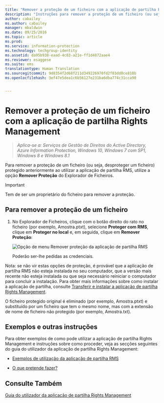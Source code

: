 ```yaml
---
title: "Remover a proteção de um ficheiro com a aplicação de partilha Rights Management | Azure Information Protection"
description: "Instruções para remover a proteção de um ficheiro (ou seja, desproteger um ficheiro) protegido anteriormente com a aplicação de partilha RMS."
author: cabailey
ms.author: cabailey
manager: mbaldwin
ms.date: 09/25/2016
ms.topic: article
ms.prod: 
ms.service: information-protection
ms.technology: techgroup-identity
ms.assetid: da95b938-eaad-4c83-a21e-ff1d4872aae4
ms.reviewer: esaggese
ms.suite: ems
translationtype: Human Translation
ms.sourcegitcommit: 9d8354f2d68f211d349226970fd2f83dd0ce810b
ms.openlocfilehash: 3ef47e5dea1c6b56127e231ba6dba774c31cca90


---
```


# <a name="remove-protection-from-a-file-by-using-the-rights-management-sharing-application"></a>Remover a proteção de um ficheiro com a aplicação de partilha Rights Management

>*Aplica-se a: Serviços de Gestão de Direitos do Active Directory, Azure Information Protection, Windows 10, Windows 7 com SP1, Windows 8 e Windows 8.1*

Para remover a proteção de um ficheiro (ou seja, desproteger um ficheiro) protegido anteriormente ao utilizar a aplicação de partilha RMS, utilize a opção **Remover Proteção** do Explorador de Ficheiros.

> [!IMPORTANT]
> Tem de ser um proprietário do ficheiro para remover a proteção.

## <a name="to-remove-protection-from-a-file"></a>Para remover a proteção de um ficheiro

1.  No Explorador de Ficheiros, clique com o botão direito do rato no ficheiro (por exemplo, Amostra.ptxt), selecione **Proteger com RMS**, clique em **Proteger no local** e, em seguida, clique em **Remover Proteção**:

    ![Opção de menu Remover proteção da aplicação de partilha RMS](../media/ADRMS_MSRMSApp_RemoveProtection.png)

    Poderão ser-lhe pedidas as credenciais.

Nota: se não vir estas opções de proteção, é provável que a aplicação de partilha RMS não esteja instalada no seu computador, que a versão mais recente não esteja instalada ou que seja necessário reiniciar o computador para concluir a instalação. Para obter mais informações sobre como instalar a aplicação de partilha, consulte [Transferir e instalar a aplicação de partilha Rights Management](install-sharing-app.md).

O ficheiro protegido original é eliminado (por exemplo, Amostra.ptxt) e substituído por um ficheiro que tem o mesmo nome, mas com a extensão de nome de ficheiro não protegido (por exemplo, Amostra.txt).

## <a name="examples-and-other-instructions"></a>Exemplos e outras instruções
Para obter exemplos de como pode utilizar a aplicação de partilha Rights Management e instruções sobre como proceder, veja as secções seguintes do guia do utilizador da aplicação de partilha Rights Management:

-   [Exemplos de utilização da aplicação de partilha RMS](sharing-app-user-guide.md#examples-for-using-the-rms-sharing-application)

-   [O que pretende fazer?](sharing-app-user-guide.md#what-do-you-want-to-do)

## <a name="see-also"></a>Consulte Também
[Guia do utilizador da aplicação de partilha Rights Management](sharing-app-user-guide.md)



<!--HONumber=Nov16_HO2-->


